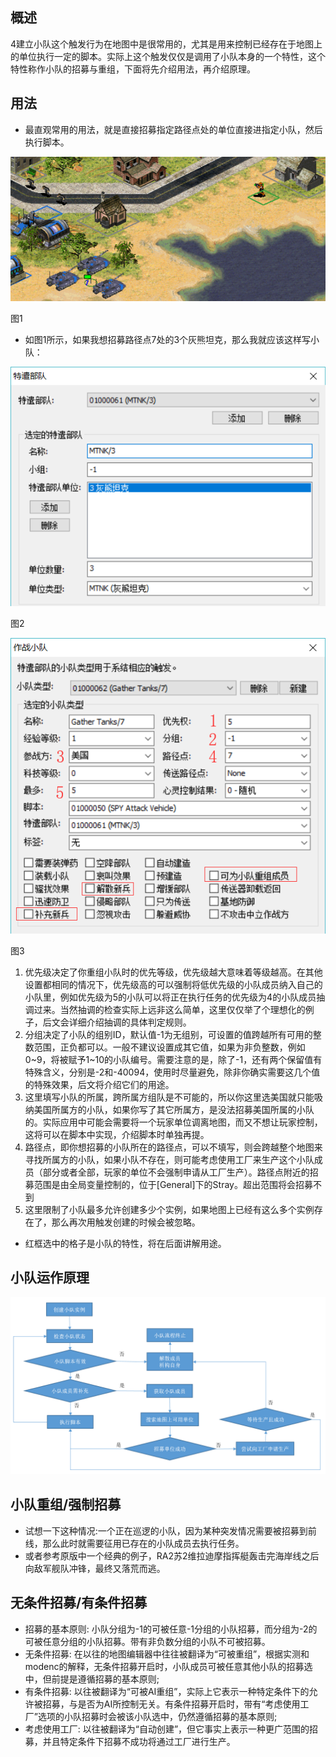 ## 概述
4建立小队这个触发行为在地图中是很常用的，尤其是用来控制已经存在于地图上的单位执行一定的脚本。实际上这个触发仅仅是调用了小队本身的一个特性，这个特性称作小队的招募与重组，下面将先介绍用法，再介绍原理。

## 用法
* 最直观常用的用法，就是直接招募指定路径点处的单位直接进指定小队，然后执行脚本。

![图1](./pics/gatherteam.png)

图1

* 如图1所示，如果我想招募路径点7处的3个灰熊坦克，那么我就应该这样写小队：

![图2](./pics/taskforce3x.png)

图2

![图3](./pics/teamtype3x.png)

图3

1. 优先级决定了你重组小队时的优先等级，优先级越大意味着等级越高。在其他设置都相同的情况下，优先级高的可以强制将低优先级的小队成员纳入自己的小队里，例如优先级为5的小队可以将正在执行任务的优先级为4的小队成员抽调过来。当然抽调的检查实际上远非这么简单，这里仅仅举了个理想化的例子，后文会详细介绍抽调的具体判定规则。
2. 分组决定了小队的组别ID，默认值-1为无组别，可设置的值跨越所有可用的整数范围，正负都可以。一般不建议设置成其它值，如果为非负整数，例如0\~9，将被赋予1\~10的小队编号。需要注意的是，除了-1，还有两个保留值有特殊含义，分别是-2和-40094，使用时尽量避免，除非你确实需要这几个值的特殊效果，后文将介绍它们的用途。
3. 这里填写小队的所属，跨所属方组队是不可能的，所以你这里选美国就只能吸纳美国所属方的小队，如果你写了其它所属方，是没法招募美国所属的小队的。实际应用中可能会需要将一个玩家单位调离地图，而又不想让玩家控制，这将可以在脚本中实现，介绍脚本时单独再提。
4. 路径点，即你想招募的小队所在的路径点，可以不填写，则会跨越整个地图来寻找所属方的小队，如果小队不存在，则可能考虑使用工厂来生产这个小队成员（部分或者全部，玩家的单位不会强制申请从工厂生产）。路径点附近的招募范围是由全局变量控制的，位于[General]下的Stray。超出范围将会招募不到
5. 这里限制了小队最多允许创建多少个实例，如果地图上已经有这么多个实例存在了，那么再次用触发创建的时候会被忽略。

* 红框选中的格子是小队的特性，将在后面讲解用途。

## 小队运作原理

![图4](./pics/teamsequence.png)

## 小队重组/强制招募
* 试想一下这种情况:一个正在巡逻的小队，因为某种突发情况需要被招募到前线，那么此时就需要征用已存在的小队成员去执行任务。
* 或者参考原版中一个经典的例子，RA2苏2维拉迪摩指挥艇轰击完海岸线之后向敌军舰队冲锋，最终又落荒而逃。

## 无条件招募/有条件招募
* 招募的基本原则: 小队分组为-1的可被任意-1分组的小队招募，而分组为-2的可被任意分组的小队招募。带有非负数分组的小队不可被招募。
* 无条件招募: 在以往的地图编辑器中往往被翻译为“可被重组”，根据实测和modenc的解释，无条件招募开启时，小队成员可被任意其他小队的招募选中，但前提是遵循招募的基本原则;
* 有条件招募: 以往被翻译为“可被AI重组”，实际上它表示一种特定条件下的允许被招募，与是否为AI所控制无关。有条件招募开启时，带有“考虑使用工厂”选项的小队招募时会被该小队选中，仍然遵循招募的基本原则;
* 考虑使用工厂: 以往被翻译为“自动创建”，但它事实上表示一种更广范围的招募，并且特定条件下招募不成功将通过工厂进行生产。
